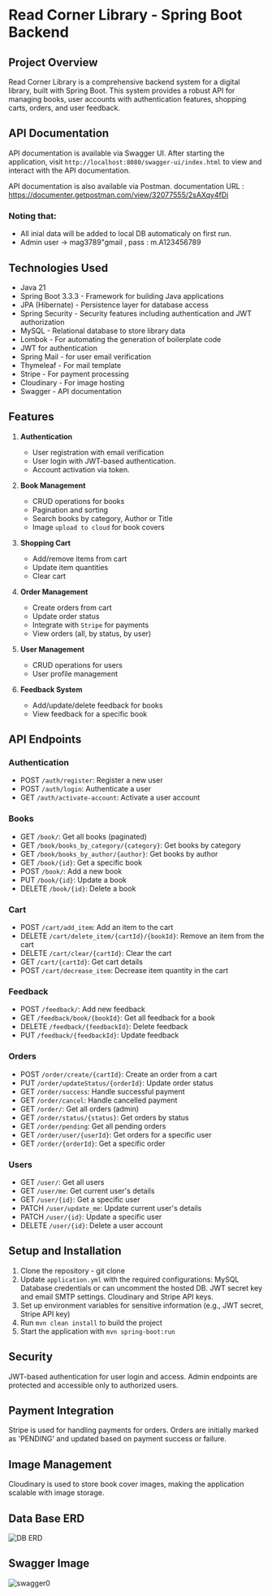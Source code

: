 # Read Corner Library - Spring Boot Backend

## Project Overview

Read Corner Library is a comprehensive backend system for a digital library, built with Spring Boot. This system provides a robust API for managing books, user accounts with authentication features, shopping carts, orders, and user feedback.

## API Documentation

API documentation is available via Swagger UI.
After starting the application, visit `http://localhost:8080/swagger-ui/index.html` to view and interact with the API documentation.

API documentation is also available via Postman.
documentation URL : https://documenter.getpostman.com/view/32077555/2sAXqy4fDi

### Noting that: 
- All inial data will be added to local DB automaticaly on first run.
- Admin user -> mag3789"gmail , pass : m.A123456789
  
## Technologies Used

- Java 21
- Spring Boot 3.3.3 - Framework for building Java applications
- JPA (Hibernate) - Persistence layer for database access
- Spring Security - Security features including authentication and JWT authorization
- MySQL - Relational database to store library data
- Lombok - For automating the generation of boilerplate code
- JWT for authentication
- Spring Mail - for user email verification
- Thymeleaf - For mail template
- Stripe - For payment processing
- Cloudinary - For image hosting
- Swagger - API documentation

## Features

1. **Authentication**
    - User registration with email verification
    - User login with JWT-based authentication.
    - Account activation via token.

2. **Book Management**
    - CRUD operations for books
    - Pagination and sorting
    - Search books by category, Author or Title 
    - Image `upload to cloud` for book covers

3. **Shopping Cart**
    - Add/remove items from cart
    - Update item quantities
    - Clear cart

4. **Order Management**
    - Create orders from cart
    - Update order status
    - Integrate with `Stripe` for payments
    - View orders (all, by status, by user)

5. **User Management**
    - CRUD operations for users
    - User profile management

6. **Feedback System**
    - Add/update/delete feedback for books
    - View feedback for a specific book

## API Endpoints

### Authentication
- POST `/auth/register`: Register a new user
- POST `/auth/login`: Authenticate a user
- GET `/auth/activate-account`: Activate a user account

### Books
- GET `/book/`: Get all books (paginated)
- GET `/book/books_by_category/{category}`: Get books by category
- GET `/book/books_by_author/{author}`: Get books by author
- GET `/book/{id}`: Get a specific book
- POST `/book/`: Add a new book
- PUT `/book/{id}`: Update a book
- DELETE `/book/{id}`: Delete a book

### Cart
- POST `/cart/add_item`: Add an item to the cart
- DELETE `/cart/delete_item/{cartId}/{bookId}`: Remove an item from the cart
- DELETE `/cart/clear/{cartId}`: Clear the cart
- GET `/cart/{cartId}`: Get cart details
- POST `/cart/decrease_item`: Decrease item quantity in the cart

### Feedback
- POST `/feedback/`: Add new feedback
- GET `/feedback/book/{bookId}`: Get all feedback for a book
- DELETE `/feedback/{feedbackId}`: Delete feedback
- PUT `/feedback/{feedbackId}`: Update feedback

### Orders
- POST `/order/create/{cartId}`: Create an order from a cart
- PUT `/order/updateStatus/{orderId}`: Update order status
- GET `/order/success`: Handle successful payment
- GET `/order/cancel`: Handle cancelled payment
- GET `/order/`: Get all orders (admin)
- GET `/order/status/{status}`: Get orders by status
- GET `/order/pending`: Get all pending orders
- GET `/order/user/{userId}`: Get orders for a specific user
- GET `/order/{orderId}`: Get a specific order

### Users
- GET `/user/`: Get all users
- GET `/user/me`: Get current user's details
- GET `/user/{id}`: Get a specific user
- PATCH `/user/update_me`: Update current user's details
- PATCH `/user/{id}`: Update a specific user
- DELETE `/user/{id}`: Delete a user account

## Setup and Installation
1. Clone the repository - git clone <repository-url>
2. Update `application.yml` with the required configurations:
   MySQL Database credentials or can uncomment the hosted DB.
   JWT secret key and email SMTP settings.
   Cloudinary and Stripe API keys.
3. Set up environment variables for sensitive information (e.g., JWT secret, Stripe API key)
4. Run `mvn clean install` to build the project
5. Start the application with `mvn spring-boot:run`

## Security
JWT-based authentication for user login and access.
Admin endpoints are protected and accessible only to authorized users.

## Payment Integration
Stripe is used for handling payments for orders. Orders are initially marked as 'PENDING' and updated based on payment success or failure.

## Image Management
Cloudinary is used to store book cover images, making the application scalable with image storage.

## Data Base ERD
![DB ERD](https://github.com/user-attachments/assets/9b2270fe-7247-452b-b653-7c1ad3423236)

## Swagger Image
![swagger0](https://github.com/user-attachments/assets/0d00b1d4-4ea0-4c73-b75a-b0abdeb25f8f)




